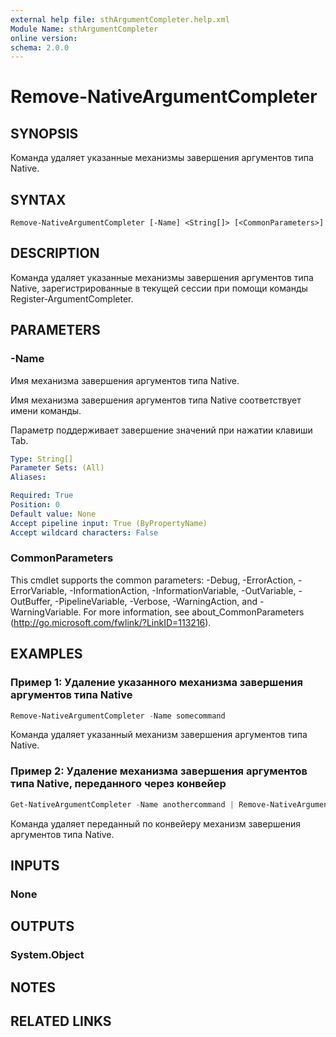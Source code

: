 ```yaml
---
external help file: sthArgumentCompleter.help.xml
Module Name: sthArgumentCompleter
online version:
schema: 2.0.0
---
```


# Remove-NativeArgumentCompleter

## SYNOPSIS

Команда удаляет указанные механизмы завершения аргументов типа Native.

## SYNTAX

```
Remove-NativeArgumentCompleter [-Name] <String[]> [<CommonParameters>]
```

## DESCRIPTION

Команда удаляет указанные механизмы завершения аргументов типа Native, зарегистрированные в текущей сессии при помощи команды Register-ArgumentCompleter.

## PARAMETERS

### -Name

Имя механизма завершения аргументов типа Native.

Имя механизма завершения аргументов типа Native соответствует имени команды.

Параметр поддерживает завершение значений при нажатии клавиши Tab.

```yaml
Type: String[]
Parameter Sets: (All)
Aliases:

Required: True
Position: 0
Default value: None
Accept pipeline input: True (ByPropertyName)
Accept wildcard characters: False
```

### CommonParameters

This cmdlet supports the common parameters: -Debug, -ErrorAction, -ErrorVariable, -InformationAction, -InformationVariable, -OutVariable, -OutBuffer, -PipelineVariable, -Verbose, -WarningAction, and -WarningVariable.
For more information, see about_CommonParameters (http://go.microsoft.com/fwlink/?LinkID=113216).

## EXAMPLES

### Пример 1: Удаление указанного механизма завершения аргументов типа Native

```powershell
Remove-NativeArgumentCompleter -Name somecommand
```

Команда удаляет указанный механизм завершения аргументов типа Native.

### Пример 2: Удаление механизма завершения аргументов типа Native, переданного через конвейер

```powershell
Get-NativeArgumentCompleter -Name anothercommand | Remove-NativeArgumentCompleter
```

Команда удаляет переданный по конвейеру механизм завершения аргументов типа Native.

## INPUTS

### None

## OUTPUTS

### System.Object

## NOTES

## RELATED LINKS
